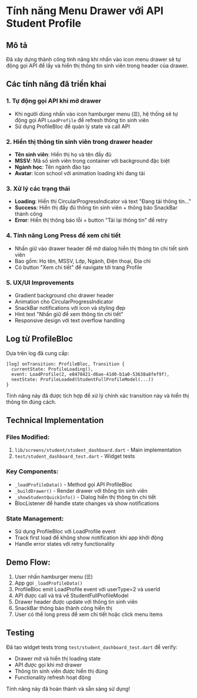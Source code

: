 # Tính năng Menu Drawer với API Student Profile

## Mô tả
Đã xây dựng thành công tính năng khi nhấn vào icon menu drawer sẽ tự động gọi API để lấy và hiển thị thông tin sinh viên trong header của drawer.

## Các tính năng đã triển khai

### 1. Tự động gọi API khi mở drawer
- Khi người dùng nhấn vào icon hamburger menu (☰), hệ thống sẽ tự động gọi API `LoadProfile` để refresh thông tin sinh viên
- Sử dụng ProfileBloc để quản lý state và call API

### 2. Hiển thị thông tin sinh viên trong drawer header
- **Tên sinh viên**: Hiển thị họ và tên đầy đủ
- **MSSV**: Mã số sinh viên trong container với background đặc biệt
- **Ngành học**: Tên ngành đào tạo
- **Avatar**: Icon school với animation loading khi đang tải

### 3. Xử lý các trạng thái
- **Loading**: Hiển thị CircularProgressIndicator và text "Đang tải thông tin..."
- **Success**: Hiển thị đầy đủ thông tin sinh viên + thông báo SnackBar thành công
- **Error**: Hiển thị thông báo lỗi + button "Tải lại thông tin" để retry

### 4. Tính năng Long Press để xem chi tiết
- Nhấn giữ vào drawer header để mở dialog hiển thị thông tin chi tiết sinh viên
- Bao gồm: Họ tên, MSSV, Lớp, Ngành, Điện thoại, Địa chỉ
- Có button "Xem chi tiết" để navigate tới trang Profile

### 5. UX/UI Improvements
- Gradient background cho drawer header
- Animation cho CircularProgressIndicator
- SnackBar notifications với icon và styling đẹp
- Hint text "Nhấn giữ để xem thông tin chi tiết"
- Responsive design với text overflow handling

## Log từ ProfileBloc
Dựa trên log đã cung cấp:
```
[log] onTransition: ProfileBloc, Transition { 
  currentState: ProfileLoading(), 
  event: LoadProfile(2, e8478421-d6ae-41d0-b1a0-53638a8fef9f), 
  nextState: ProfileLoaded(StudentFullProfileModel(...))
}
```

Tính năng này đã được tích hợp để xử lý chính xác transition này và hiển thị thông tin đúng cách.

## Technical Implementation

### Files Modified:
1. `lib/screens/student/student_dashboard.dart` - Main implementation
2. `test/student_dashboard_test.dart` - Widget tests

### Key Components:
- `_loadProfileData()` - Method gọi API ProfileBloc
- `_buildDrawer()` - Render drawer với thông tin sinh viên
- `_showStudentQuickInfo()` - Dialog hiển thị thông tin chi tiết
- BlocListener để handle state changes và show notifications

### State Management:
- Sử dụng ProfileBloc với LoadProfile event
- Track first load để không show notification khi app khởi động
- Handle error states với retry functionality

## Demo Flow:
1. User nhấn hamburger menu (☰)
2. App gọi `_loadProfileData()` 
3. ProfileBloc emit LoadProfile event với userType=2 và userId
4. API được call và trả về StudentFullProfileModel
5. Drawer header được update với thông tin sinh viên
6. SnackBar thông báo thành công hiển thị
7. User có thể long press để xem chi tiết hoặc click menu items

## Testing
Đã tạo widget tests trong `test/student_dashboard_test.dart` để verify:
- Drawer mở và hiển thị loading state
- API được gọi khi mở drawer
- Thông tin sinh viên được hiển thị đúng
- Functionality refresh hoạt động

Tính năng này đã hoàn thành và sẵn sàng sử dụng!
